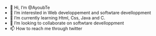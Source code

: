 - 👋 Hi, I’m @AyoubTe
- 👀 I’m interested in Web developpement and softwtare develloppment
- 🌱 I’m currently learning Html, Css, Java and C.
- 💞️ I’m looking to collaborate on softwtare develloppment
- 📫 How to reach me through twitter

<!---
AyoubTe/AyoubTe is a ✨ special ✨ repository because its `README.md` (this file) appears on your GitHub profile.
You can click the Preview link to take a look at your changes.
--->
